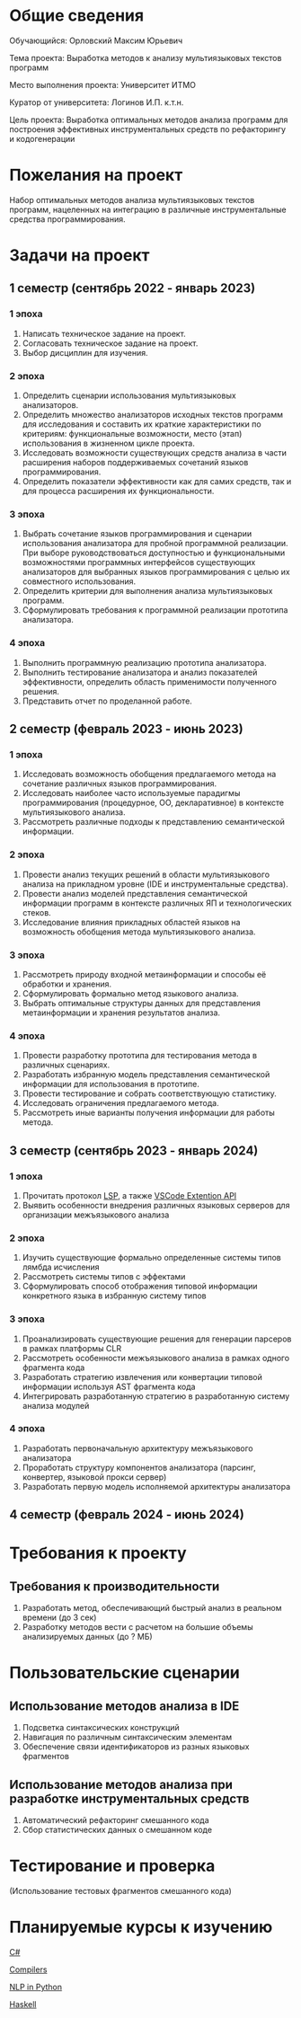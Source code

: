 # Общие сведения

Обучающийся: Орловский Максим Юрьевич

Тема проекта: Выработка методов к анализу мультиязыковых текстов программ

Место выполнения проекта: Университет ИТМО

Куратор от университета: Логинов И.П. к.т.н.

Цель проекта: Выработка оптимальных методов анализа программ для построения эффективных инструментальных средств по рефакторингу и кодогенерации 


# Пожелания на проект
Набор оптимальных методов анализа мультиязыковых текстов программ, нацеленных на интеграцию в различные инструментальные средства программирования.

# Задачи на проект
## 1 семестр (сентябрь 2022 - январь 2023)
### 1 эпоха
1.	Написать техническое задание на проект.
2.	Согласовать техническое задание на проект.
3.	Выбор дисциплин для изучения.
### 2 эпоха
1.	Определить сценарии использования мультиязыковых анализаторов.
2.	Определить множество анализаторов исходных текстов программ для исследования и составить их краткие характеристики по критериям: функциональные возможности, место (этап) использования в жизненном цикле проекта.
3.	Исследовать возможности существующих средств анализа в части расширения наборов поддерживаемых сочетаний языков программирования.
4.	Определить показатели эффективности как для самих средств, так и для процесса расширения их функциональности.
### 3 эпоха
1.	Выбрать сочетание языков программирования и сценарии использования анализатора для пробной программной реализации. При выборе руководствоваться доступностью и функциональными возможностями программных интерфейсов существующих анализаторов для выбранных языков программирования с целью их совместного использования.
2.	Определить критерии для выполнения анализа мультиязыковых программ.
3.	Сформулировать требования к программной реализации прототипа анализатора.
### 4 эпоха
1.	Выполнить программную реализацию прототипа анализатора.
2.	Выполнить тестирование анализатора и анализ показателей эффективности, определить область применимости полученного решения.
3.	Представить отчет по проделанной работе.
## 2 семестр (февраль 2023 - июнь 2023)
### 1 эпоха
1. Исследовать возможность обобщения предлагаемого метода на сочетание различных языков программирования.
2. Исследовать наиболее часто используемые парадигмы программирования (процедурное, ОО, декларативное) в контексте мультиязыкового анализа.
3. Рассмотреть различные подходы к представлению семантической информации.
### 2 эпоха
1. Провести анализ текущих решений в области мультиязыкового анализа на прикладном уровне (IDE и инструментальные средства).
2. Провести анализ моделей представления семантической информации программ в контексте различных ЯП и технологических стеков.
3. Исследование влияния прикладных областей языков на возможность обобщения метода мультиязыкового анализа.
### 3 эпоха
1. Рассмотреть природу входной метаинформации и способы её обработки и хранения.
2. Сформулировать формально метод языкового анализа.
3. Выбрать оптимальные структуры данных для представления метаинформации и хранения результатов анализа.
### 4 эпоха
1. Провести разработку прототипа для тестирования метода в различных сценариях.
2. Разработать избранную модель представления семантической информации для использования в прототипе.
3. Провести тестирование и собрать соответствующую статистику.
4. Исследовать ограничения предлагаемого метода.
5. Рассмотреть иные варианты получения информации для работы метода.
## 3 семестр (сентябрь 2023 - январь 2024)
### 1 эпоха
1. Прочитать протокол [LSP](https://microsoft.github.io/language-server-protocol/),
а также [VSCode Extention API](https://code.visualstudio.com/api)
2. Выявить особенности внедрения различных языковых серверов для организации межъязыкового анализа
### 2 эпоха
1. Изучить существующие формально определенные системы типов лямбда исчисления
2. Рассмотреть системы типов с эффектами
3. Сформулировать способ отображения типовой информации конкретного языка в избранную систему типов
### 3 эпоха
1. Проанализировать существующие решения для генерации парсеров в рамках платформы CLR
2. Рассмотреть особенности межъязыкового анализа в рамках одного фрагмента кода
3. Разработать стратегию извлечения или конвертации типовой информации используя AST фрагмента кода
4. Интегрировать разработанную стратегию в разработанную систему анализа модулей
### 4 эпоха
1. Разработать первоначальную архитектуру межъязыкового анализатора
2. Проработать структуру компонентов анализатора (парсинг, конвертер, языковой прокси сервер)
3. Разработать первую модель исполняемой архитектуры анализатора
## 4 семестр (февраль 2024 - июнь 2024)

# Требования к проекту

## Требования к производительности

1. Разработать метод, обеспечивающий быстрый анализ в реальном времени (до 3 сек)
1. Разработку методов вести с расчетом на большие объемы анализируемых данных (до ? МБ)

# Пользовательские сценарии

## Использование методов анализа в IDE

1. Подсветка синтаксических конструкций 
1. Навигация по различным синтаксическим элементам
1. Обеспечение связи идентификаторов из разных языковых фрагментов

## Использование методов анализа при разработке инструментальных средств

1. Автоматический рефакторинг смешанного кода
1. Сбор статистических данных о смешанном коде

# Тестирование и проверка 

(Использование тестовых фрагментов смешанного кода)

# Планируемые курсы к изучению
[C#](https://www.udemy.com/course/c-sharp-oop-ultimate-guide-project-master-class/)

[Compilers](https://www.edx.org/course/compilers)

[NLP in Python](https://www.udemy.com/course/natural-language-processing-in-python)

[Haskell](https://stepik.org/course/75)
